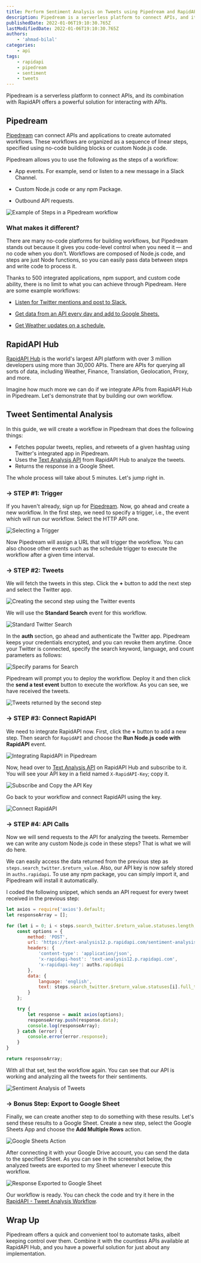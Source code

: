 ```yaml
---
title: Perform Sentiment Analysis on Tweets using Pipedream and RapidAPI
description: Pipedream is a serverless platform to connect APIs, and its combination with RapidAPI offers endless opportunities.
publishedDate: 2022-01-06T19:10:30.765Z
lastModifiedDate: 2022-01-06T19:10:30.765Z
authors:
    - 'ahmad-bilal'
categories:
    - api
tags:
    - rapidapi
    - pipedream
    - sentiment
    - tweets
---
```


<Lead>
	Pipedream is a serverless platform to connect APIs, and its combination with
	RapidAPI offers a powerful solution for interacting with APIs.
</Lead>

## Pipedream

[Pipedream](https://pipedream.com/) can connect APIs and applications to create automated workflows. These workflows are organized as a sequence of linear steps, specified using no-code building blocks or custom Node.js code.

Pipedream allows you to use the following as the steps of a workflow:

-   App events. For example, send or listen to a new message in a Slack Channel.

-   Custom Node.js code or any npm Package.

-   Outbound API requests.

![Example of Steps in a Pipedream workflow](https://raw.githubusercontent.com/RapidAPI/DevRel-Stack-Data/production/guides/posts/pipedream-rapidapi/images/example.png)

### What makes it different?

There are many no-code platforms for building workflows, but Pipedream stands out because it gives you code-level control when you need it — and no code when you don't. Workflows are composed of Node.js code, and steps are just Node functions, so you can easily pass data between steps and write code to process it.

Thanks to 500 integrated applications, npm support, and custom code ability, there is no limit to what you can achieve through Pipedream. Here are some example workflows:

-   [Listen for Twitter mentions and post to Slack.](https://pipedream.com/@/p_PACqq1q/edit)

-   [Get data from an API every day and add to Google Sheets.](https://pipedream.com/@pravin/example-4-get-data-from-an-api-on-a-schedule-and-add-to-google-sheets-p_8rCN7Qd/edit)

-   [Get Weather updates on a schedule.](https://pipedream.com/@tod/rapidapi-3-open-weather-wap-on-timer-with-params-p_rvCQNAR/edit)

## RapidAPI Hub

[RapidAPI Hub](https://RapidAPI.com/hub?utm_source=RapidAPI.com/guides&utm_medium=DevRel&utm_campaign=DevRel) is the world's largest API platform with over 3 million developers using more than 30,000 APIs. There are APIs for querying all sorts of data, including Weather, Finance, Translation, Geolocation, Proxy, and more.

Imagine how much more we can do if we integrate APIs from RapidAPI Hub in Pipedream. Let's demonstrate that by building our own workflow.

## Tweet Sentimental Analysis

In this guide, we will create a workflow in Pipedream that does the following things:

-   Fetches popular tweets, replies, and retweets of a given hashtag using Twitter's integrated app in Pipedream.
-   Uses the [Text Analysis API](https://rapidapi.com/twinword/api/sentiment-analysis/?utm_source=RapidAPI.com/guides&utm_medium=DevRel&utm_campaign=DevRel) from RapidAPI Hub to analyze the tweets.
-   Returns the response in a Google Sheet.

The whole process will take about 5 minutes. Let's jump right in.

### → STEP #1: Trigger

If you haven't already, sign up for [Pipedream](https://pipedream.com/). Now, go ahead and create a new workflow. In the first step, we need to specify a trigger, i.e., the event which will run our workflow. Select the HTTP API one.

![Selecting a Trigger](https://raw.githubusercontent.com/RapidAPI/DevRel-Stack-Data/production/guides/posts/pipedream-rapidapi/images/trigger.png)

Now Pipedream will assign a URL that will trigger the workflow. You can also choose other events such as the schedule trigger to execute the workflow after a given time interval.

### → STEP #2: Tweets

We will fetch the tweets in this step. Click the **+** button to add the next step and select the Twitter app.

![Creating the second step using the Twitter events](https://raw.githubusercontent.com/RapidAPI/DevRel-Stack-Data/production/guides/posts/pipedream-rapidapi/images/twitter.png)

We will use the **Standard Search** event for this workflow.

![Standard Twitter Search](https://raw.githubusercontent.com/RapidAPI/DevRel-Stack-Data/production/guides/posts/pipedream-rapidapi/images/standard-search.png)

In the **auth** section, go ahead and authenticate the Twitter app. Pipedream keeps your credentials encrypted, and you can revoke them anytime. Once your Twitter is connected, specify the search keyword, language, and count parameters as follows:

![Specify params for Search](https://raw.githubusercontent.com/RapidAPI/DevRel-Stack-Data/production/guides/posts/pipedream-rapidapi/images/params.png)

Pipedream will prompt you to deploy the workflow. Deploy it and then click the **send a test event** button to execute the workflow. As you can see, we have received the tweets.

![Tweets returned by the second step](https://raw.githubusercontent.com/RapidAPI/DevRel-Stack-Data/production/guides/posts/pipedream-rapidapi/images/tweets.png)

### → STEP #3: Connect RapidAPI

We need to integrate RapidAPI now. First, click the **+** button to add a new step. Then search for `RapidAPI` and choose the **Run Node.js code with RapidAPI** event.

![Integrating RapidAPI in Pipedream](https://raw.githubusercontent.com/RapidAPI/DevRel-Stack-Data/production/guides/posts/pipedream-rapidapi/images/api.png)

Now, head over to [Text Analysis API](https://rapidapi.com/twinword/api/sentiment-analysis/?utm_source=RapidAPI.com/guides&utm_medium=DevRel&utm_campaign=DevRel) on RapidAPI Hub and subscribe to it. You will see your API key in a field named `X-RapidAPI-Key`; copy it.

![Subscribe and Copy the API Key](https://raw.githubusercontent.com/RapidAPI/DevRel-Stack-Data/production/guides/posts/pipedream-rapidapi/images/subscribe.png)

Go back to your workflow and connect RapidAPI using the key.

![Connect RapidAPI](https://raw.githubusercontent.com/RapidAPI/DevRel-Stack-Data/production/guides/posts/pipedream-rapidapi/images/connect.png)

### → STEP #4: API Calls

Now we will send requests to the API for analyzing the tweets. Remember we can write any custom Node.js code in these steps? That is what we will do here.

We can easily access the data returned from the previous step as `steps.search_twitter.$return_value`. Also, our API key is now safely stored in `auths.rapidapi`. To use any npm package, you can simply import it, and Pipedream will install it automatically.

I coded the following snippet, which sends an API request for every tweet received in the previous step:

```js
let axios = require('axios').default;
let responseArray = [];

for (let i = 0; i < steps.search_twitter.$return_value.statuses.length; i++) {
	const options = {
		method: 'POST',
		url: 'https://text-analysis12.p.rapidapi.com/sentiment-analysis/api/v1.1',
		headers: {
			'content-type': 'application/json',
			'x-rapidapi-host': 'text-analysis12.p.rapidapi.com',
			'x-rapidapi-key': auths.rapidapi
		},
		data: {
			language: 'english',
			text: steps.search_twitter.$return_value.statuses[i].full_text
		}
	};

	try {
		let response = await axios(options);
		responseArray.push(response.data);
		console.log(responseArray);
	} catch (error) {
		console.error(error.response);
	}
}

return responseArray;
```

With all that set, test the workflow again. You can see that our API is working and analyzing all the tweets for their sentiments.

![Sentiment Analysis of Tweets](https://raw.githubusercontent.com/RapidAPI/DevRel-Stack-Data/production/guides/posts/pipedream-rapidapi/images/response.png)

### → Bonus Step: Export to Google Sheet

Finally, we can create another step to do something with these results. Let's send these results to a Google Sheet. Create a new step, select the Google Sheets App and choose the **Add Multiple Rows** action.

![Google Sheets Action](https://raw.githubusercontent.com/RapidAPI/DevRel-Stack-Data/production/guides/posts/pipedream-rapidapi/images/sheet-action.png)

After connecting it with your Google Drive account, you can send the data to the specified Sheet. As you can see in the screenshot below, the analyzed tweets are exported to my Sheet whenever I execute this workflow.

![Response Exported to Google Sheet](https://raw.githubusercontent.com/RapidAPI/DevRel-Stack-Data/production/guides/posts/pipedream-rapidapi/images/sheet.png)

Our workflow is ready. You can check the code and try it here in the [RapidAPI - Tweet Analysis Workflow](https://pipedream.com/@ahmadbilaldev/rapidapi-tweet-analysis-p_pWCnAG3).

## Wrap Up

Pipedream offers a quick and convenient tool to automate tasks, albeit keeping control over them. Combine it with the countless APIs available at RapidAPI Hub, and you have a powerful solution for just about any implementation.
